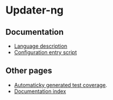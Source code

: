 Updater-ng
==========

Documentation
-------------

* [Language description](docs/language.html)
* [Configuration entry script](docs/entryscript.html)

Other pages
-----------

* [Automaticky generated test coverage](coverage/index.html).
* [Documentation index](docindex.html)
